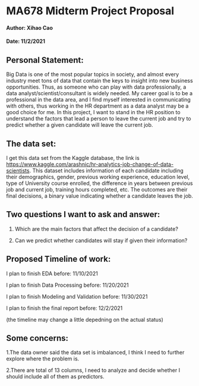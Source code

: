 # MA678 Midterm Project Proposal
#### Author: Xihao Cao 
#### Date: 11/2/2021
## Personal Statement:
Big Data is one of the most popular topics in society, and almost every industry meet tons of data that contain the keys to insight into new
business opportunities. Thus, as someone who can play with data professionally, a data analyst/scientist/consultant is widely needed. My career
goal is to be a professional in the data area, and I find myself interested in communicating with others, thus working in the HR department as
a data analyst may be a good choice for me. In this project, I want to stand in the HR position to understand the factors that lead a person
to leave the current job and try to predict whether a given candidate will leave the current job.

## The data set:
I get this data set from the Kaggle database, the link is https://www.kaggle.com/arashnic/hr-analytics-job-change-of-data-scientists. This dataset
includes information of each candidate including their demographics, gender, previous working experience, education level, type of University course
enrolled, the difference in years between previous job and current job, training hours completed, etc. The outcomes are their final decisions, a binary
value indicating whether a candidate leaves the job.

## Two questions I want to ask and answer:
1. Which are the main factors that affect the decision of a candidate?

2. Can we predict whether candidates will stay if given their information?

## Proposed Timeline of work:

I plan to finish EDA before: 11/10/2021

I plan to finish Data Processing before: 11/20/2021

I plan to finish Modeling and Validation before: 11/30/2021

I plan to finish the final report before: 12/2/2021

(the timeline may change a little depedning on the actual status)

## Some concerns:
1.The data owner said the data set is imbalanced, I think I need to further explore where the problem is.

2.There are total of 13 columns, I need to analyze and decide whether I should include all of them as predictors.
